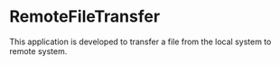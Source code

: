 # RemoteFileTransfer
This application is developed to transfer a file from the local system to remote system.
